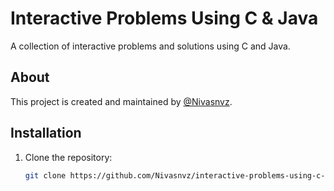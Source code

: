 # Interactive Problems Using C & Java

A collection of interactive problems and solutions using C and Java.

## About

This project is created and maintained by [@Nivasnvz](https://github.com/Nivasnvz).

## Installation

1. Clone the repository:
   ```bash
   git clone https://github.com/Nivasnvz/interactive-problems-using-c-java.git
